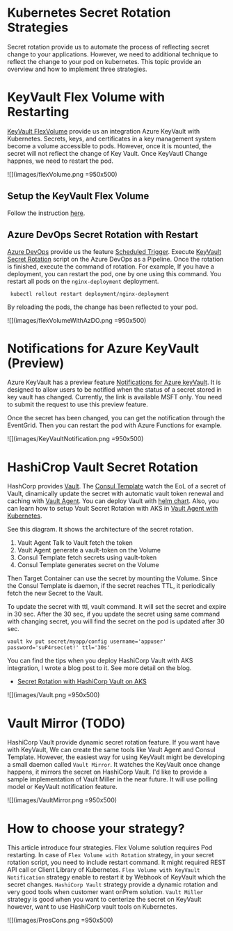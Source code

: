# Kubernetes Secret Rotation Strategies

Secret rotation provide us to automate the process of reflecting secret change to your applications. However, we need to additional technique to 
reflect the change to your pod on kubernetes. 
This topic provide an overview and how to implement three strategies. 

# KeyVault Flex Volume with Restarting 

[KeyVault FlexVolume](https://github.com/Azure/kubernetes-keyvault-flexvol) provide us an integration Azure KeyVault with Kubernetes. Secrets, keys, and certificates in a key management system become a volume accessible to pods. 
However, once it is mounted, the secret will not reflect the change of Key Vault. Once KeyVautl Change happnes, we need to restart the pod. 

![](images/flexVolume.png =950x500)

## Setup the KeyVault Flex Volume

Follow the instruction [here](https://github.com/Azure/kubernetes-keyvault-flexvol). 

## Azure DevOps Secret Rotation with Restart

[Azure DevOps](https://azure.microsoft.com/en-us/services/devops/) provide us the feature [Scheduled Trigger](https://docs.microsoft.com/en-us/azure/devops/pipelines/build/triggers?view=azure-devops&tabs=yaml#scheduled-triggers).
Execute [KeyVault Secret Rotation](KV_secret_rotation.md) script on the Azure DevOps as a Pipeline. Once the rotation is finished, execute the command of rotation. 
For example, If you have a deployment, you can restart the pod, one by one using this command. You restart all pods on the `nginx-deployment` deployment. 

```
 kubectl rollout restart deployment/nginx-deployment
```

By reloading the pods, the change has been reflected to your pod. 

![](images/flexVolumeWithAzDO.png =950x500)

# Notifications for Azure KeyVault (Preview)

Azure KeyVault has a preview feature [Notifications for Azure keyVault](https://keyvaultdocs.azurewebsites.net/KeyVault/Notifications/OnBoarding.html). It is designed to allow users to be notified when the status of a secret stored in key vault has changed.
Currently, the link is available MSFT only. You need to submit the request to use this preview feature. 

Once the secret has been changed, you can get the notification through the EventGrid. Then you can restart the pod with Azure Functions for example. 

![](images/KeyVaultNotification.png =950x500)

# HashiCrop Vault Secret Rotation

HashCorp provides [Vault](https://www.vaultproject.io). The [Consul Template](https://learn.hashicorp.com/consul/developer-configuration/consul-template) watch the EoL of a secret of Vault, 
dinamically update the secret with automatic vault token renewal and caching with [Vault Agent](https://www.vaultproject.io/docs/agent/). You can deploy Vault with [helm chart](https://www.hashicorp.com/blog/announcing-the-vault-helm-chart).  Also, you can learn how to setup Vault Secret Rotation with 
AKS in [Vault Agent with Kubernetes](https://learn.hashicorp.com/vault/identity-access-management/vault-agent-k8s#azure-kubernetes-service-cluster).

See this diagram. It shows the architecture of the secret rotation. 

1. Vault Agent Talk to Vault fetch the token
2. Vault Agent generate a vault-token on the Volume
3. Consul Template fetch secrets using vault-token
4. Consul Template generates secret on the Volume

Then Target Container can use the secret by mounting the Volume. Since the Consul Template is daemon, if the secret reaches TTL, it periodically fetch 
the new Secret to the Vault. 


To update the secret with ttl, vault command. It will set the secret and expire in 30 sec. After the 30 sec, if you update the secret using same command with changing secret, 
you will find the secret on the pod is updated after 30 sec.

```
vault kv put secret/myapp/config username='appuser' password='suP4rsec(et!' ttl='30s'
```

You can find the tips when you deploy HashiCorp Vault with AKS integration, I wrote a blog post to it. 
See more detail on the blog. 

* [Secret Rotation with HashiCorp Vault on AKS](https://medium.com/@tsuyoshiushio/secret-rotation-with-hashicorp-vault-on-aks-f7dd9b32371b)

![](images/Vault.png =950x500)

# Vault Mirror (TODO)

HashiCorp Vault provide dynamic secret rotation feature. If you want have with KeyVault, We can create the same tools like Vault Agent and Consul Template. 
However, the easiest way for using KeyVault might be developing a small daemon called `Vault Mirror`. It watches the KeyVault once change happens, it mirrors the secret on HashiCorp Vault. 
I'd like to provide a sample implementation of Vault Miller in the near future. It will use polling model or KeyVault notification feature. 

![](images/VaultMirror.png =950x500)

# How to choose your strategy?

This article introduce four strategies. Flex Volume solution requires Pod restarting. In case of `Flex Volume with Rotation` strategy, in your secret rotation script, 
you need to include restart command. It might required REST API call or Client Library of Kubernetes. `Flex Volume with KeyVault Notification` strategy enable to restart it by Webhook of KeyVault which the secret changes.
`HashiCorp Vault` strategy provide a dynamic rotation and very good tools when customer want onPrem solution. `Vault Miller` strategy is good when you want to centerize the secret on KeyVault however, 
want to use HashiCorp vault tools on Kubernetes. 

![](images/ProsCons.png =950x500)



